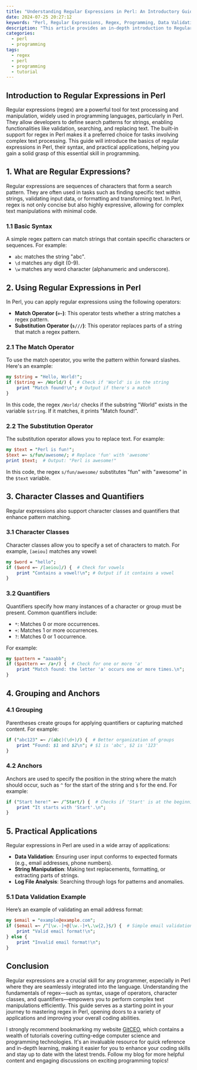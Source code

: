 ```yaml
---
title: "Understanding Regular Expressions in Perl: An Introductory Guide"
date: 2024-07-25 20:27:12
keywords: "Perl, Regular Expressions, Regex, Programming, Data Validation"
description: "This article provides an in-depth introduction to Regular Expressions (Regex) in Perl, explaining their syntax, usage, and providing practical examples. You'll learn how to manipulate strings and patterns effectively using Perl's powerful regex engine, making data validation and text processing tasks easier. Whether you're new to programming or experienced, this guide will enhance your coding skills and give you a solid foundation in regex. By understanding how to create and apply regular expressions in Perl, you'll be equipped to tackle various text processing challenges and refine your programming capabilities."
categories:
  - perl
  - programming
tags:
  - regex
  - perl
  - programming
  - tutorial
---
```


## Introduction to Regular Expressions in Perl

Regular expressions (regex) are a powerful tool for text processing and manipulation, widely used in programming languages, particularly in Perl. They allow developers to define search patterns for strings, enabling functionalities like validation, searching, and replacing text. The built-in support for regex in Perl makes it a preferred choice for tasks involving complex text processing. This guide will introduce the basics of regular expressions in Perl, their syntax, and practical applications, helping you gain a solid grasp of this essential skill in programming.

<!-- more -->

## 1. What are Regular Expressions?

Regular expressions are sequences of characters that form a search pattern. They are often used in tasks such as finding specific text within strings, validating input data, or formatting and transforming text. In Perl, regex is not only concise but also highly expressive, allowing for complex text manipulations with minimal code.

### 1.1 Basic Syntax

A simple regex pattern can match strings that contain specific characters or sequences. For example:
- `abc` matches the string "abc".
- `\d` matches any digit (0-9).
- `\w` matches any word character (alphanumeric and underscore).

## 2. Using Regular Expressions in Perl

In Perl, you can apply regular expressions using the following operators:

- **Match Operator (`=~`)**: This operator tests whether a string matches a regex pattern.
- **Substitution Operator (`s///`)**: This operator replaces parts of a string that match a regex pattern.

### 2.1 The Match Operator

To use the match operator, you write the pattern within forward slashes. Here's an example:

```perl
my $string = "Hello, World!";
if ($string =~ /World/) {  # Check if 'World' is in the string
    print "Match found!\n"; # Output if there's a match
}
```
In this code, the regex `/World/` checks if the substring "World" exists in the variable `$string`. If it matches, it prints "Match found!".

### 2.2 The Substitution Operator

The substitution operator allows you to replace text. For example:

```perl
my $text = "Perl is fun!";
$text =~ s/fun/awesome/; # Replace 'fun' with 'awesome'
print $text;  # Output: "Perl is awesome!"
```
In this code, the regex `s/fun/awesome/` substitutes "fun" with "awesome" in the `$text` variable.

## 3. Character Classes and Quantifiers

Regular expressions also support character classes and quantifiers that enhance pattern matching.

### 3.1 Character Classes

Character classes allow you to specify a set of characters to match. For example, `[aeiou]` matches any vowel:
```perl
my $word = "hello";
if ($word =~ /[aeiou]/) {  # Check for vowels
    print "Contains a vowel!\n"; # Output if it contains a vowel
}
```

### 3.2 Quantifiers

Quantifiers specify how many instances of a character or group must be present. Common quantifiers include:
- `*`: Matches 0 or more occurrences.
- `+`: Matches 1 or more occurrences.
- `?`: Matches 0 or 1 occurrence.

For example:
```perl
my $pattern = "aaaabb";
if ($pattern =~ /a+/) {  # Check for one or more 'a'
    print "Match found: the letter 'a' occurs one or more times.\n";
}
```

## 4. Grouping and Anchors

### 4.1 Grouping

Parentheses create groups for applying quantifiers or capturing matched content. For example:
```perl
if ("abc123" =~ /(abc)(\d+)/) {  # Better organization of groups
    print "Found: $1 and $2\n"; # $1 is 'abc', $2 is '123'
}
```

### 4.2 Anchors

Anchors are used to specify the position in the string where the match should occur, such as `^` for the start of the string and `$` for the end. For example:
```perl
if ("Start here!" =~ /^Start/) {  # Checks if 'Start' is at the beginning
    print "It starts with 'Start'.\n";
}
```

## 5. Practical Applications

Regular expressions in Perl are used in a wide array of applications:
- **Data Validation**: Ensuring user input conforms to expected formats (e.g., email addresses, phone numbers).
- **String Manipulation**: Making text replacements, formatting, or extracting parts of strings.
- **Log File Analysis**: Searching through logs for patterns and anomalies.

### 5.1 Data Validation Example

Here’s an example of validating an email address format:
```perl
my $email = "example@example.com";
if ($email =~ /^[\w.-]+@[\w.-]+\.\w{2,}$/) {  # Simple email validation regex
    print "Valid email format!\n";
} else {
    print "Invalid email format!\n";
}
```

## Conclusion

Regular expressions are a crucial skill for any programmer, especially in Perl where they are seamlessly integrated into the language. Understanding the fundamentals of regex—such as syntax, usage of operators, character classes, and quantifiers—empowers you to perform complex text manipulations efficiently. This guide serves as a starting point in your journey to mastering regex in Perl, opening doors to a variety of applications and improving your overall coding abilities.

I strongly recommend bookmarking my website [GitCEO](https://gitceo.com), which contains a wealth of tutorials covering cutting-edge computer science and programming technologies. It's an invaluable resource for quick reference and in-depth learning, making it easier for you to enhance your coding skills and stay up to date with the latest trends. Follow my blog for more helpful content and engaging discussions on exciting programming topics!